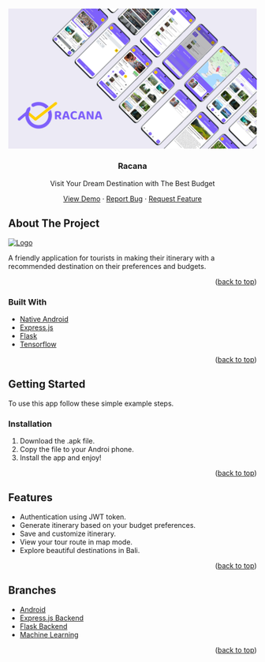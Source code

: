 <div id="top"></div>

<!-- PROJECT LOGO -->
<br />
<div align="center">
  <a href="https://github.com/ekotyoo/Racana">
    <img src="hero.jpg" alt="Logo">
  </a>

<h3 align="center">Racana</h3>
  <p>Visit Your Dream Destination with The Best Budget</p>
  <p align="center">
    <a href="https://github.com/ekotyoo/Racana">View Demo</a>
    ·
    <a href="https://github.com/ekotyoo/Racana/issues">Report Bug</a>
    ·
    <a href="https://github.com/ekotyoo/Racana/issues">Request Feature</a>
  </p>
</div>


<!-- ABOUT THE PROJECT -->
## About The Project

<a href="https://github.com/ekotyoo/Racana">
    <img src="ezgif.com-gif-maker.gif" alt="Logo" width="25%" height="25%">
  </a>

A friendly application for tourists in making their itinerary with a recommended destination on their preferences and budgets.

<p align="right">(<a href="#top">back to top</a>)</p>



### Built With

* [Native Android](https://www.android.com/)
* [Express.js](https://reactjs.org/)
* [Flask](https://palletsprojects.com/)
* [Tensorflow](https://www.tensorflow.org/)

<p align="right">(<a href="#top">back to top</a>)</p>



<!-- GETTING STARTED -->
## Getting Started

To use this app follow these simple example steps.

### Installation

1. Download the .apk file.
2. Copy the file to your Androi phone.
3. Install the app and enjoy!

<p align="right">(<a href="#top">back to top</a>)</p>



<!-- USAGE EXAMPLES -->
## Features

* Authentication using JWT token.
* Generate itinerary based on your budget preferences.
* Save and customize itinerary.
* View your tour route in map mode.
* Explore beautiful destinations in Bali.

<p align="right">(<a href="#top">back to top</a>)</p>



<!-- ROADMAP -->
## Branches

* [Android](https://github.com/ekotyoo/Racana/tree/racana-mobile)
* [Express.js Backend](https://github.com/ekotyoo/Racana/tree/racana-api-express)
* [Flask Backend](https://github.com/ekotyoo/Racana/tree/racana-api-flask)
* [Machine Learning](https://github.com/ekotyoo/Racana/tree/racana-ml)

<p align="right">(<a href="#top">back to top</a>)</p>

